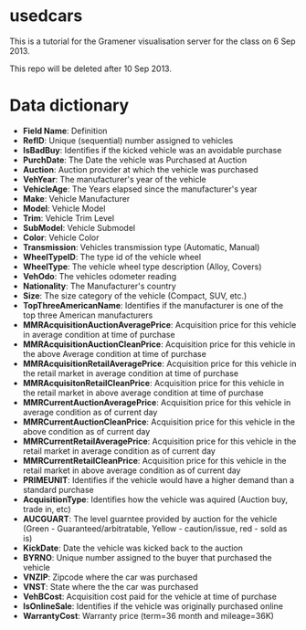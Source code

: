 usedcars
========

This is a tutorial for the Gramener visualisation server for the class on 6 Sep 2013.

This repo will be deleted after 10 Sep 2013.

Data dictionary
===============

- **Field Name**:                        Definition
- **RefID**:                             Unique (sequential) number assigned to vehicles
- **IsBadBuy**:                          Identifies if the kicked vehicle was an avoidable purchase
- **PurchDate**:                         The Date the vehicle was Purchased at Auction
- **Auction**:                           Auction provider at which the  vehicle was purchased
- **VehYear**:                           The manufacturer's year of the vehicle
- **VehicleAge**:                        The Years elapsed since the manufacturer's year
- **Make**:                              Vehicle Manufacturer
- **Model**:                             Vehicle Model
- **Trim**:                              Vehicle Trim Level
- **SubModel**:                          Vehicle Submodel
- **Color**:                             Vehicle Color
- **Transmission**:                      Vehicles transmission type (Automatic, Manual)
- **WheelTypeID**:                       The type id of the vehicle wheel
- **WheelType**:                         The vehicle wheel type description (Alloy, Covers)
- **VehOdo**:                            The vehicles odometer reading
- **Nationality**:                       The Manufacturer's country
- **Size**:                              The size category of the vehicle (Compact, SUV, etc.)
- **TopThreeAmericanName**:              Identifies if the manufacturer is one of the top three American manufacturers
- **MMRAcquisitionAuctionAveragePrice**: Acquisition price for this vehicle in average condition at time of purchase
- **MMRAcquisitionAuctionCleanPrice**:   Acquisition price for this vehicle in the above Average condition at time of purchase
- **MMRAcquisitionRetailAveragePrice**:  Acquisition price for this vehicle in the retail market in average condition at time of purchase
- **MMRAcquisitonRetailCleanPrice**:     Acquisition price for this vehicle in the retail market in above average condition at time of purchase
- **MMRCurrentAuctionAveragePrice**:     Acquisition price for this vehicle in average condition as of current day
- **MMRCurrentAuctionCleanPrice**:       Acquisition price for this vehicle in the above condition as of current day
- **MMRCurrentRetailAveragePrice**:      Acquisition price for this vehicle in the retail market in average condition as of current day
- **MMRCurrentRetailCleanPrice**:        Acquisition price for this vehicle in the retail market in above average condition as of current day
- **PRIMEUNIT**:                         Identifies if the vehicle would have a higher demand than a standard purchase
- **AcquisitionType**:                   Identifies how the vehicle was aquired (Auction buy, trade in, etc)
- **AUCGUART**:                          The level guarntee provided by auction for the vehicle (Green - Guaranteed/arbitratable, Yellow - caution/issue, red - sold as is)
- **KickDate**:                          Date the vehicle was kicked back to the auction
- **BYRNO**:                             Unique number assigned to the buyer that purchased the vehicle
- **VNZIP**:                             Zipcode where the car was purchased
- **VNST**:                              State where the the car was purchased
- **VehBCost**:                          Acquisition cost paid for the vehicle at time of purchase
- **IsOnlineSale**:                      Identifies if the vehicle was originally purchased online
- **WarrantyCost**:                      Warranty price (term=36 month and mileage=36K)
